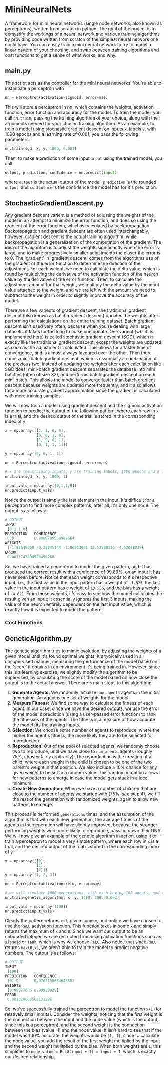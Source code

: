 # MiniNeuralNets
A framework for mini neural networks (single node networks, also known as perceptrons), written from scratch in python. The goal of the project is to demystify the workings of a neural network and various training algorithms by providing code written from scratch of the simplest neural network one could have. You can easily train a mini neural network to try to model a linear pattern of your choosing, and swap between training algorithms and cost functions to get a sense of what works, and why.

## main.py
This script acts as the controller for the mini neural networks. You're able to instantiate a perceptron with
```python
nn = Perceptron(activation=sigmoid, error=mse)
```
This will store a perceptron in nn, which contains the weights, activation function, error function and accuracy for the model. To train the model, you call `nn.train`, passing the training algorithm of your choice, along with the arguments needed for your chosen training algorithm. As an example, to train a model using stochastic gradient descent on inputs `x`, labels `y`, with 1000 epochs and a learning rate of 0.001, you pass the following parameters:
```python
nn.train(sgd, x, y, 1000, 0.001)
```
Then, to make a prediction of some input `input` using the trained model, you call
```python
output, prediction, confidence = nn.predict(input)
```
where `output` is the actual output of the model, `prediction` is the rounded `output`, and `confidence` is the confidence the model has for it's prediction.

## StochasticGradientDescent.py
Any gradient descent varient is a method of adjusting the weights of the model in an attempt to minimize the error function, and does so using the gradient of the error function, which is calculated by backpropagation. Backpropagation and gradient descent are often used interchangably, however, gradient descent is the actual training algorithm, while backpropagation is a generalization of the computation of the gradient. The idea of the algorithm is to adjust the weights significantly when the error is large, and to make progressively smaller adjustments the closer the error is to 0. The 'gradient' in 'gradient descent' comes from the algorithms use of the gradient of the error function to determine the direction of the adjustment. For each weight, we need to calculate the delta value, which is found by multiplying the derivative of the activation function of the neuron value by the derivative of the error function. Then, to calculate the adjustment amount for that weight, we multiply the delta value by the input value attached to the weight, and we are left with the amount we need to subtract to the weight in order to slightly improve the accuracy of the model.

There are a few varients of gradient descent, the traditional gradient descent (also known as batch gradient descent) updates the weights after performing the calculations on the entire training dataset. Batch gradient descent isn't used very often, because when you're dealing with large datasets, it takes far too long to make one update. One varient (which is implemented here) is called stochastic gradient descent (SGD), which is exactly like the traditional gradient descent, except the weights are updated as soon as the adjustment is calculated. This allows for a faster time of convergence, and is almost always favoured over the other. Then there comes mini-batch gradient descent, which is essentially a combination of the previous two. Instead of updating the weights after each calculation like SGD does, mini-batch gradient descent separates the database into mini batches (often of size 32), and performs batch gradient descent on each mini-batch. This allows the model to converge faster than batch gradient descent because weights are updated more frequently, and it also allows for a more accurate gradient approximation since the gradient is calculated with more training samples.

We will now train a model using gradient descent and the sigmoid activation function to predict the output of the following pattern, where each row in `x` is a trial, and the desired output of the trial is stored in the corresponding index of `y`
```python 
x = np.array([[1, 1, 0, 0],
              [0, 0, 1, 0],
              [1, 0, 0, 1],
              [0, 1, 1, 1]])

y = np.array([0, 0, 1, 1])

nn = Perceptron(activation=sigmoid, error=mae)

# x are the training inputs, y are training labels, 1000 epochs and a learning rate of 1
nn.train(sgd, x, y, 1000, 1)

input_vals = np.array([0,1,1,0])
nn.predict(input_vals)
```
Notice the output is simply the last element in the input. It's difficult for a perceptron to find more complex patterns, after all, it's only one node. The output is as follows:
```python
# OUTPUT
INPUT 
 [0 1 1 0]
PREDICTION 	 CONFIDENCE 
 0.0 		 0.9988789558989664
WEIGHTS 
 [-1.82548668 -0.30245144 -1.86913931 13.53508116 -4.62078238]
ERROR 
 0.0011747806580496268
```
So, we have trained a perceptron to model the given pattern, and it has produced the correct result with a confidence of 99.89%, on an input it has never seen before. Notice that each weight corresponds to it's respective input, i.e., the first value in the input pattern has a weight of `-1.825`, the last value in the input pattern has a weight of `13.535`, and the bias has a weight of `-4.621`. From these weights, it's easy to see how the model calculates the result given an input; it essentially ignores the first 3 inputs, making the value of the neuron entirely dependent on the last input value, which is exactly how it is expected to model the pattern.

### Cost Functions

## GeneticAlgorithm.py
The genetic algorithm tries to mimic evolution, by adjusting the weights of a given model until it's found optimal weights. It's typically used in a unsupervised manner, measuring the performance of the model based on the 'score' it obtains in an environment it's being trained in. However, since this is a learning exercise, we slightly modify the algorithm to be supervised, by calculating the score of the model based on how close the output is to the actual answer. There are 5 main steps to this algorithm:

1. **Generate Agents:**
We randomly initialize `num_agents` agents in the initial generation. An agent is one set of weights for the model.
2. **Measure Fitness:**
We find some way to calculate the fitness of each agent. In our case, since we have the desired outputs, we use the error of the model's prediction (using a user-passed error function) to rank the fitnesses of the agents. The fitness is a measure of how accurate the model fits the training inputs.
3. **Selection:**
We choose some number of agents to reproduce, where the higher the agent's fitness, the more likely they are to be selected for reproduction.
4. **Reproduction:**
Out of the pool of selected agents, we randomly choose two to reproduce, until we have close to `num_agents` agents (roughly 75%, chosen fairly arbitrarily). The reproduction is the creation of a child, where each weight in the child is chosen to be one of the two parent's weight in that position. We also include a 10% chance for any given weight to be set to a random value. This random mutation allows for new patterns to emerge in case the model gets stuck in a local minimum.
5. **Create New Generation:**
When we have a number of children that are close to the number of agents we started with (75%, see step 4), we fill the rest of the generation with randomized weights, again to allow new patterns to emerge.

This process is performed `generations` times, and the assumption of the algorithm is that with each new generation, the average fitness of the agents in the generation will have slightly improved, because the stronger performing weights were more likely to reproduce, passing down their DNA. We will now give an example of the genetic algorithm in action, using it to train a perceptron to model a very simple pattern, where each row in `x` is a trial, and the desired output of the trial is stored in the corresponding index of `y`

```python
x = np.array([[0],
              [1],
              [2]])
y = np.array([1, 2, 3])

nn = Perceptron(activation=relu, error=mae)

# we will simulate 1000 generations, with each having 100 agents, and return the model early if the error is < 0.002
nn.train(genetic_algorithm, x, y, 1000, 100, 0.002)

input_vals = np.array([100])
nn.predict(input_vals)
```
Clearly the pattern returns `x+1`, given some `x`, and notice we have chosen to use the `ReLU` activation function. This function takes in some `x` and simply returns the maximum of `x` and `0`. Since we want our output to be an unbouded integer, we are restricted from using activation functions such as `sigmoid` or `tanh`, which is why we choose `ReLU`. Also notice that since `ReLU` returns `max(0,x)`, we aren't able to train the model to predict negative numbers. The output is as follows:
```python
# OUTPUT
INPUT 
 [100]
PREDICTION 	 CONFIDENCE 
 101.0 		 0.9762138654645582
WEIGHTS 
 [0.99977005 0.99920929]
ERROR 
 0.001020665568131296
```
So, we've successfully trained the perceptron to model the function `x+1` (for relatively small inputs). Consider the weights, noticing that the first weight is the connection between the input and the node value (which is the output, since this is a perceptron), and the second weight is the connection between the bias (value=1) and the node value. It isn't hard to see that if the model was 100% accurate, the weights would be `[1, 1]`, since to calculate the node value, you add the result of the first weight multiplied by the input and the second weight mulitplied by the bias. When both weights are `1`, this simplifies to `node_value = ReLU(input + 1) = input + 1`, which is exactly our desired relationship.
